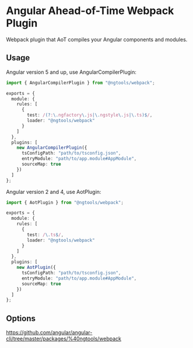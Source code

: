 # Angular Ahead-of-Time Webpack Plugin

Webpack plugin that AoT compiles your Angular components and modules.

## Usage

Angular version 5 and up, use AngularCompilerPlugin:

```ts
import { AngularCompilerPlugin } from "@ngtools/webpack";

exports = {
  module: {
    rules: [
      {
        test: /(?:\.ngfactory\.js|\.ngstyle\.js|\.ts)$/,
        loader: "@ngtools/webpack"
      }
    ]
  },
  plugins: [
    new AngularCompilerPlugin({
      tsConfigPath: "path/to/tsconfig.json",
      entryModule: "path/to/app.module#AppModule",
      sourceMap: true
    })
  ]
};
```

Angular version 2 and 4, use AotPlugin:

```ts
import { AotPlugin } from "@ngtools/webpack";

exports = {
  module: {
    rules: [
      {
        test: /\.ts$/,
        loader: "@ngtools/webpack"
      }
    ]
  },
  plugins: [
    new AotPlugin({
      tsConfigPath: "path/to/tsconfig.json",
      entryModule: "path/to/app.module#AppModule",
      sourceMap: true
    })
  ]
};
```

## Options

https://github.com/angular/angular-cli/tree/master/packages/%40ngtools/webpack
